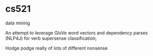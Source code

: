 # cs521
data mining

An attempt to leverage GloVe word vectors and dependency parses (NLP4J) for verb supersense classification; 

Hodge podge really of lots of different nonsense
